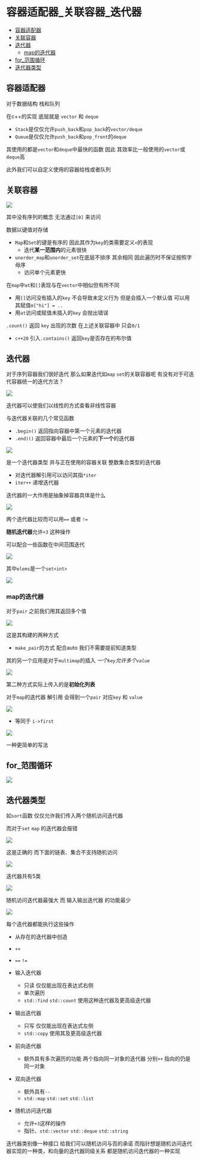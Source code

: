 # 容器适配器_关联容器_迭代器
 
* [容器适配器](#容器适配器)
* [关联容器](#关联容器)
* [迭代器](#迭代器)
  * [map的迭代器](#map的迭代器)
* [for_范围循环](#for_范围循环)
* [迭代器类型](#迭代器类型)
 
## 容器适配器

对于数据结构 栈和队列

在c++的实现 底层就是 `vector` 和 `deque`

* `Stack`是仅仅允许`push_back`和`pop_back`的`vector/deque`
* `Queue`是仅仅允许`push_back`和`pop_front`的`deque`

其使用的都是`vector`和`deque`中最快的函数 因此 其效率比一般使用的`vector`或`deque`高

此外我们可以自定义使用的容器给栈或者队列

## 关联容器

![](img/34d9c12a.png)

其中没有序列的概念 无法通过`[0]` 来访问

数据以键值对存储

* `Map`和`Set`的键是有序的 因此其作为`key`的类需要定义`<`的表现
    * 迭代**某一范围内**的元素很快
* `unorder_map`和`unorder_set`在底层不排序 其余相同 因此遍历时不保证按照字母序
    * 访问单个元素更快

在`map`中`at`和`[]`表现与在`vector`中相似但有所不同

* 用`[]`访问没有插入的`key` 不会导致未定义行为 但是会插入一个默认值 可以用其赋值`m["hi"] = ..`
* 用`at`访问或赋值未插入的`key` 会抛出错误

`.count()` 返回 `key` 出现的次数 在上述关联容器中 只会`0/1`

* `c++20` 引入`.contains()` 返回`key`是否存在的布尔值

## 迭代器

对于序列容器我们很好迭代 那么如果迭代如`map` `set`的关联容器呢 有没有对于可迭代容器统一的迭代方法？

![](img/50aeb6cf.png)

迭代器可以使我们以线性的方式查看非线性容器

与迭代器关联的几个常见函数

* `.begin()` 返回指向容器中第一个元素的迭代器
* `.end)()` 返回容器中最后一个元素的**下一个**的迭代器

![](img/64590195.png)

是一个迭代器类型 并与正在使用的容器关联 整数集合类型的迭代器

* 对迭代器解引用可以访问其指`*iter`
* `iter++`  递增迭代器

迭代器的一大作用是抽象掉容器具体是什么

![](img/86f71232.png)

两个迭代器比较而可以用`==` 或者 `!=`

**随机迭代器**允许`+3` 这种操作

可以配合一些函数在中间范围迭代

![](img/a8c8eea4.png)

其中`elems`是一个`set<int>`

![](img/1aa0e6f7.png)

### map的迭代器

对于`pair` 之前我们用其返回多个值

![](img/df82ca19.png)

这是其构建的两种方式

* `make_pair`的方式 配合auto 我们不需要提前知道类型

其的另一个应用是对于`multimap`的插入 *一个`key`允许多个`value`*

![](img/d1a21232.png)

第二种方式实际上传入的是**初始化列表**

对于`map`的迭代器 解引用 会得到一个`pair` 对应`key` 和 `value`

![](img/29d16bf8.png)

* 等同于 `i->first`

![](img/5545dc39.png)

一种更简单的写法

## for_范围循环

![](img/c87d8ceb.png)

## 迭代器类型

如`sort`函数 仅仅允许我们传入两个随机访问迭代器 

而对于`set` `map` 的迭代器会报错

![](img/957c1130.png)

这是正确的 而下面的链表、集合不支持随机访问 

![](img/5af6aa2e.png)

迭代器共有5类

![](img/1007b941.png)

随机访问迭代器最强大 而 输入输出迭代器 的功能最少

![](img/d4eeea2c.png)

每个迭代器都能执行这些操作

* 从存在的迭代器中创造
* `++`
* `==` `!=`

* 输入迭代器
    * 只读 仅仅能出现在表达式右侧
    * 单次遍历
    * `std::find` `std::count` 使用这种迭代器及更高级迭代器
* 输出迭代器
    * 只写 仅仅能出现在表达式左侧
    * `std::copy` 使用其及更高级迭代器
* 前向迭代器 
    * 额外具有多次遍历的功能 两个指向同一对象的迭代器 分别`++` 指向的仍是同一对象
* 双向迭代器 
    * 额外具有`--`
    * `std::map` `std::set` `std::list`
* 随机访问迭代器
    * 允许`+3`这样的操作
    * 指针、`std::vector` `std::deque` `std::string`

迭代器类别像一种接口 给我们可以随机访问与否的承诺 而指针想是随机访问迭代器实现的一种类，和向量的迭代器同级关系 都是随机访问迭代器的一种实现
